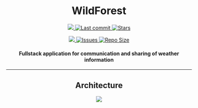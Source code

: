 <h1 align="center">WildForest</h1>

<p align="center">

<a href="https://github.com/DmitriSelin">
  <img src="https://img.shields.io/badge/made%20by-DmitriSelin-blue.svg?style=for-the-badge&color=6C9ECB&labelColor=343B46" >
</a>

<a href="https://github.com/DmitriSelin/WildForest/pulse">
  <img alt="Last commit" src="https://img.shields.io/github/last-commit/DmitriSelin/WildForest?style=for-the-badge&logo=git&color=6DAE81&logoColor=D9E0EE&labelColor=343B46"/>
</a>

<a href="https://github.com/DmitriSelin/WildForest/stargazers">
  <img alt="Stars" src="https://img.shields.io/github/stars/DmitriSelin/WildForest?style=for-the-badge&logo=GitHub  Sponsors&color=F8D568&logoColor=D9E0EE&labelColor=343B46"/>
</a>
</p>

<p align="center">

<a href='https://github.com/DmitriSelin/WildForest/search?l=C%23'>
  <img src="https://img.shields.io/github/languages/top/DmitriSelin/WildForest.svg?style=for-the-badge&color=735184&labelColor=343B46">
</a>

<a href="https://github.com/DmitriSelin/WildForest/issues">
  <img alt="Issues" src="https://img.shields.io/github/issues/DmitriSelin/WildForest?style=for-the-badge&logo=bilibili&color=CD5C5C&logoColor=D9E0EE&labelColor=343B46" />
</a>

<a href="https://github.com/DmitriSelin/WildForest">
  <img alt="Repo Size" src="https://img.shields.io/github/repo-size/DmitriSelin/WildForest?color=6C9ECB&label=SIZE&logo=codesandbox&style=for-the-badge&logoColor=D9E0EE&labelColor=343B46" />
</a>
</p>

<h4 align="center">
Fullstack application for communication and sharing of weather information
</h4>

---

<h2 align="center">Architecture</h2>
<p align="center">
<image src="Assets/ArchitectureDiagram.png"/>
</p>
